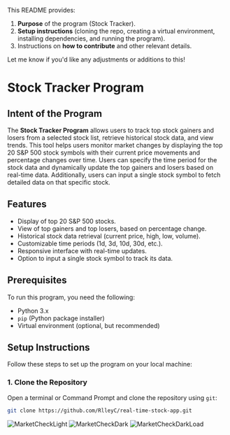 This README provides:
1. **Purpose** of the program (Stock Tracker).
2. **Setup instructions** (cloning the repo, creating a virtual environment, installing dependencies, and running the program).
3. Instructions on **how to contribute** and other relevant details.

Let me know if you'd like any adjustments or additions to this!

# Stock Tracker Program

## Intent of the Program

The **Stock Tracker Program** allows users to track top stock gainers and losers from a selected stock list, retrieve historical stock data, and view trends. This tool helps users monitor market changes by displaying the top 20 S&P 500 stock symbols with their current price movements and percentage changes over time. Users can specify the time period for the stock data and dynamically update the top gainers and losers based on real-time data. Additionally, users can input a single stock symbol to fetch detailed data on that specific stock.

## Features
- Display of top 20 S&P 500 stocks.
- View of top gainers and top losers, based on percentage change.
- Historical stock data retrieval (current price, high, low, volume).
- Customizable time periods (1d, 3d, 10d, 30d, etc.).
- Responsive interface with real-time updates.
- Option to input a single stock symbol to track its data.

## Prerequisites

To run this program, you need the following:
- Python 3.x
- `pip` (Python package installer)
- Virtual environment (optional, but recommended)

## Setup Instructions

Follow these steps to set up the program on your local machine:

### 1. Clone the Repository

Open a terminal or Command Prompt and clone the repository using `git`:
```bash
git clone https://github.com/RlleyC/real-time-stock-app.git
```
![MarketCheckLight](https://github.com/user-attachments/assets/fc2a7b8b-d571-492d-af19-a43eaad01928)
![MarketCheckDark](https://github.com/user-attachments/assets/0751e5bc-bde9-453c-90c9-be8dcc777da0)
![MarketCheckDarkLoad](https://github.com/user-attachments/assets/9389327a-4ecb-403a-9200-7f75aefe4ae5)
